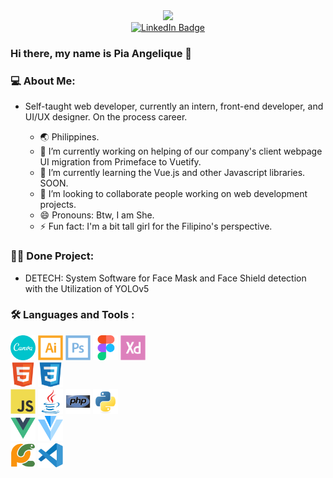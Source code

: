 
<div align="center">
    <img src="https://media.giphy.com/media/Ll22OhMLAlVDb8UQWe/giphy.gif" width="300">
</div>

<div align="center">
  <a href="https://www.linkedin.com/in/pia-angelique-dee-a21a1a190/">
    <img src="https://img.shields.io/badge/LinkedIn-blue?style=for-the-badge&logo=linkedin&logoColor=white" alt="LinkedIn Badge"/>
  </a>
</div>


  
### Hi there, my name is Pia Angelique 👋

### 💻 About Me:
- Self-taught web developer, currently an intern, front-end developer, and UI/UX designer. On the process career.

  - 🌏 Philippines. 
  - 🔭 I’m currently working on helping of our company's client webpage UI migration from Primeface to Vuetify.
  - 🌱 I’m currently learning the Vue.js and other Javascript libraries. SOON.
  - 👯 I’m looking to collaborate people working on web development projects.
  - 😄 Pronouns: Btw, I am She.
  - ⚡ Fun fact: I'm a bit tall girl for the Filipino's perspective.

### 👨‍💻 Done Project:
 - DETECH: System Software for Face Mask and Face Shield detection with the Utilization of YOLOv5

### :hammer_and_wrench: Languages and Tools :

<div>
    <img src="https://github.com/devicons/devicon/blob/master/icons/canva/canva-original.svg" width="40"/>
    <img src="https://github.com/devicons/devicon/blob/master/icons/illustrator/illustrator-line.svg" width="40"/>
    <img src="https://github.com/devicons/devicon/blob/master/icons/photoshop/photoshop-line.svg" width="40"/>
    <img src="https://github.com/devicons/devicon/blob/master/icons/figma/figma-original.svg" width="40"/>
    <img src="https://github.com/devicons/devicon/blob/master/icons/xd/xd-plain.svg" width="40"/>
    <br>
    <img src="https://github.com/devicons/devicon/blob/master/icons/html5/html5-original.svg" width="40"/>
    <img src="https://github.com/devicons/devicon/blob/master/icons/css3/css3-original.svg" width="40"/>
    <br>
    <img src="https://github.com/devicons/devicon/blob/master/icons/javascript/javascript-original.svg" width="40"/>
    <img src="https://github.com/devicons/devicon/blob/master/icons/java/java-original.svg" width="40"/>
    <img src="https://github.com/devicons/devicon/blob/master/icons/php/php-original.svg" width="40"/>
    <img src="https://github.com/devicons/devicon/blob/master/icons/python/python-original.svg" width="40"/>
    <br>
    <img src="https://github.com/devicons/devicon/blob/master/icons/vuejs/vuejs-original.svg" width="40"/>
    <img src="https://github.com/devicons/devicon/blob/master/icons/vuetify/vuetify-original.svg" width="40"/>
    <br>
    <img src="https://github.com/devicons/devicon/blob/master/icons/pycharm/pycharm-original.svg" width="40"/>
    <img src="https://github.com/devicons/devicon/blob/master/icons/vscode/vscode-original.svg" width="40"/>
    
    
    
</div>



